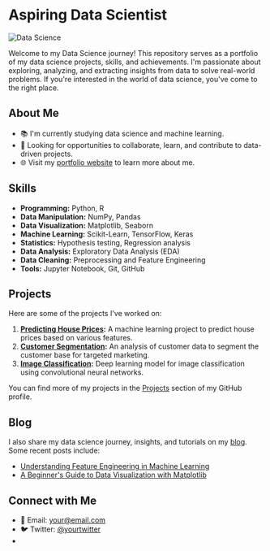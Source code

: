 # Aspiring Data Scientist

![Data Science](https://img.shields.io/badge/Data-Science-brightgreen)

Welcome to my Data Science journey! This repository serves as a portfolio of my data science projects, skills, and achievements. I'm passionate about exploring, analyzing, and extracting insights from data to solve real-world problems. If you're interested in the world of data science, you've come to the right place.

## About Me

- 📚 I'm currently studying data science and machine learning.
- 💼 Looking for opportunities to collaborate, learn, and contribute to data-driven projects.
- 🌐 Visit my [portfolio website](https://www.yourportfolio.com) to learn more about me.

## Skills

- **Programming:** Python, R
- **Data Manipulation:** NumPy, Pandas
- **Data Visualization:** Matplotlib, Seaborn
- **Machine Learning:** Scikit-Learn, TensorFlow, Keras
- **Statistics:** Hypothesis testing, Regression analysis
- **Data Analysis:** Exploratory Data Analysis (EDA)
- **Data Cleaning:** Preprocessing and Feature Engineering
- **Tools:** Jupyter Notebook, Git, GitHub

## Projects

Here are some of the projects I've worked on:

1. **[Predicting House Prices](https://github.com/yourusername/house-price-prediction):** A machine learning project to predict house prices based on various features.
2. **[Customer Segmentation](https://github.com/yourusername/customer-segmentation):** An analysis of customer data to segment the customer base for targeted marketing.
3. **[Image Classification](https://github.com/yourusername/image-classification):** Deep learning model for image classification using convolutional neural networks.

You can find more of my projects in the [Projects](https://github.com/yourusername?tab=repositories) section of my GitHub profile.

## Blog

I also share my data science journey, insights, and tutorials on my [blog](https://www.yourblog.com). Some recent posts include:

- [Understanding Feature Engineering in Machine Learning](https://www.yourblog.com/feature-engineering)
- [A Beginner's Guide to Data Visualization with Matplotlib](https://www.yourblog.com/data-visualization)

## Connect with Me

- 📧 Email: your@email.com
- 🐦 Twitter: [@yourtwitter](https://twitter.com/yourtwitter)
-
